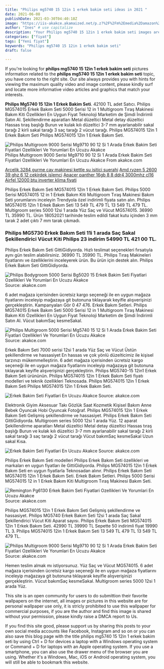 ```yaml
---
title: "Philips mg5740 15 12in 1 erkek bakim seti ideas in 2021 "
date: 2021-06-08
publishDate: 2021-03-30T04:40:18Z
image: "https://iis-akakce.akamaized.net/p.z?%2F%2Fm%2Emedia%2Damazon%2Ecom%2Fimages%2FI%2F412QhY6rDoS%2E%5FSL500%5F%2Ejpg"
author: "Ines" # use capitalize
description: "Your Philips mg5740 15 12in 1 erkek bakim seti images are ready in this website. Philips mg5740 15 12in 1 erkek bakim seti are a topic that is being searched for and liked by netizens now. You can Find and Download the Philips mg5740 15 12in 1 erkek bakim seti files here. Get all royalty-free vectors."
categories: ["fiyat"]
tags: ["Yeni fiyat"]
keywords: "Philips mg5740 15 12in 1 erkek bakim seti"
draft: false

---
```


If you're looking for **philips mg5740 15 12in 1 erkek bakim seti** pictures information related to the **philips mg5740 15 12in 1 erkek bakim seti** topic, you have come to the right  site.  Our site always  provides you with  hints  for viewing  the maximum  quality video and image  content, please kindly surf and locate more informative video articles and graphics  that match your interests.

**Philips Mg5740 15 12in 1 Erkek Bakim Seti**. 42100 TL adet Satıcı. Philips MG574015 Erkek Bakım Seti 5000 Serisi 12 in 1 Multigroom Tıraş Makinesi Bakım Kiti Özellikleri En Uygun Fiyat Teknoloji Marketim de Şimdi İndirimli Satın Al. Şekillendirme aparatları Metal düzeltici Metal detay düzeltici Hassas tıraş başlığı Burun ve kulak kılı düzeltici 3-7 mm ayarlanabilir sakal tarağı 2 kirli sakal tarağı 3 saç tarağı 2 vücut tarağı. Philips MG574015 12in 1 Erkek Bakım Seti Philips MG574015 12in 1 Erkek Bakım Seti.

![Philips Multigroom 9000 Serisi Mg9710 90 12 Si 1 Arada Erkek Bakim Seti Fiyatlari Ozellikleri Ve Yorumlari En Ucuzu Akakce](https://iis-akakce.akamaized.net/p.z?%2F%2Fm%2Emedia%2Damazon%2Ecom%2Fimages%2FI%2F412QhY6rDoS%2E%5FSL500%5F%2Ejpg "Philips Multigroom 9000 Serisi Mg9710 90 12 Si 1 Arada Erkek Bakim Seti Fiyatlari Ozellikleri Ve Yorumlari En Ucuzu Akakce")
Philips Multigroom 9000 Serisi Mg9710 90 12 Si 1 Arada Erkek Bakim Seti Fiyatlari Ozellikleri Ve Yorumlari En Ucuzu Akakce From akakce.com

[Arcelik 3284 gurme cay makinesi kettle su isitici suerahi](/arcelik-3284-gurme-cay-makinesi-kettle-su-isitici-suerahi/)
[Amd ryzen 5 2600 39 ghz 6 12 cekirdek islemci](/amd-ryzen-5-2600-39-ghz-6-12-cekirdek-islemci/)
[Apacer panther 16gb 8 8 ddr4 3000mhz cl16](/apacer-panther-16gb-8-8-ddr4-3000mhz-cl16/)
[Airfel 12000 btu inverter klima fiyati](/airfel-12000-btu-inverter-klima-fiyati/)

Philips Erkek Bakım Seti MG574015 12in 1 Erkek Bakım Seti. Philips 5000 Serisi MG574015 12 in 1 Erkek Bakım Kiti Multigroom Tıraş Makinesi Bakım Seti yorumlarını inceleyin Trendyola özel indirimli fiyata satın alın. Philips MG574015 12in 1 Erkek Bakım Seti 13 549 TL 479 TL 13 549 TL 479 TL. Multigroom series 5000 12si 1 arada Yüz Saç ve Vücut MG574015. 36990 TL 35990 TL. Ürün 18052021 tarihinde teslim edildi fakat kutu içinden 3 mm tarak 2 adet çıktı 7 mm tarak çıkmadı.

### Philips MG5730 Erkek Bakım Seti 11i 1 arada Saç Sakal Şekillendirici Vücut Kiti Philips 23 indirim 54990 TL 421 00 TL.

Philips Erkek Bakım Seti GittiGidiyorda. Hızlı teslimat seçenekleri fırsatıyla aynı gün teslim alabilirsiniz. 36990 TL 35990 TL. Philips Tıraş Makineleri fiyatlarını ve özelliklerini inceleyerek ürün. Bu ürün için destek alın. Philips Erkek Bakım Seti GittiGidiyorda.


![Philips Bodygroom 5000 Serisi Bg5020 15 Erkek Bakim Seti Fiyatlari Ozellikleri Ve Yorumlari En Ucuzu Akakce](https://cdn.akakce.com/philips/philips-bodygroom-5000-serisi-bg5020-15-z.jpg "Philips Bodygroom 5000 Serisi Bg5020 15 Erkek Bakim Seti Fiyatlari Ozellikleri Ve Yorumlari En Ucuzu Akakce")
Source: akakce.com

6 adet mağaza içerisinden ücretsiz kargo seçeneği ile en uygun mağaza fiyatlarını inceleyip mağazaya git butonuna tıklayarak keyifle alışverişinizi gerçekleştirin. Kampanyaları Gör 0 47 476. Erkek Bakım Setleri. Philips MG574015 Erkek Bakım Seti 5000 Serisi 12 in 1 Multigroom Tıraş Makinesi Bakım Kiti Özellikleri En Uygun Fiyat Teknoloji Marketim de Şimdi İndirimli Satın Al. Vücut bakımSaç kesmeSakal.

![Philips Multigroom 5000 Serisi Mg5740 15 12 Si 1 Arada Erkek Bakim Seti Fiyatlari Ozellikleri Ve Yorumlari En Ucuzu Akakce](https://cdn.akakce.com/philips/philips-multigroom-5000-serisi-mg5740-15-12-si-1-arada-z.jpg "Philips Multigroom 5000 Serisi Mg5740 15 12 Si 1 Arada Erkek Bakim Seti Fiyatlari Ozellikleri Ve Yorumlari En Ucuzu Akakce")
Source: akakce.com

Erkek Bakım Seti 7000 serisi 12si 1 arada Yüz Saç ve Vücut Üstün şekillendirme ve hassasiyet En hassas ve çok yönlü düzelticimiz ile kişisel tarzınızı mükemmelleştirin. 6 adet mağaza içerisinden ücretsiz kargo seçeneği ile en uygun mağaza fiyatlarını inceleyip mağazaya git butonuna tıklayarak keyifle alışverişinizi gerçekleştirin. Philips MG5740-15 12in1 Erkek Bakım Seti ürününün. Philips MG574015 12in 1 Erkek Bakım Seti fiyatı modelleri ve teknik özellikleri Teknosada. Philips MG574015 12in 1 Erkek Bakım Seti Philips MG574015 12in 1 Erkek Bakım Seti.

![Erkek Bakim Seti Fiyatlari En Ucuzu Akakce](https://cdn.akakce.com/braun/braun-mgk7220-gillette-fusion5-proglide-10-u-1-arada-x.jpg "Erkek Bakim Seti Fiyatlari En Ucuzu Akakce")
Source: akakce.com

Elektronik Giyim Aksesuar Takı Gözlük Saat Kozmetik Kişisel Bakım Anne Bebek Oyuncak Hobi Oyuncak Fotoğraf. Philips MG574015 12in 1 Erkek Bakım Seti Gelişmiş şekillendirme ve hassasiyet. Philips Erkek Bakım Seti GittiGidiyorda. Multigroom series 5000 12si 1 arada Yüz. 12 aparat Şekillendirme aparatları Metal düzeltici Metal detay düzeltici Hassas tıraş başlığı Burun ve kulak kılı düzeltici 3-7 mm ayarlanabilir sakal tarağı 2 kirli sakal tarağı 3 saç tarağı 2 vücut tarağı Vücut bakımSaç kesmeSakal Uzun sakal Kısa.

![Erkek Bakim Seti Fiyatlari En Ucuzu Akakce](https://cdn.akakce.com/_bro/2082/14057/14057_16_158690_274370x.jpg "Erkek Bakim Seti Fiyatlari En Ucuzu Akakce")
Source: akakce.com

Philips Erkek Bakım Seti modelleri Philips Erkek Bakım Seti özellikleri ve markaları en uygun fiyatları ile GittiGidiyorda. Philips MG574015 12in 1 Erkek Bakım Seti en uygun fiyatlarla Teknosadan alınır. Philips Erkek Bakım Seti MG574015 12in 1 Erkek Bakım Seti. Erkek Bakım Setleri. Philips 5000 Serisi MG574015 12 in 1 Erkek Bakım Kiti Multigroom Tıraş Makinesi Bakım Seti.

![Remington Pg6130 Erkek Bakim Seti Fiyatlari Ozellikleri Ve Yorumlari En Ucuzu Akakce](https://cdn.akakce.com/remington/remington-pg6130-z.jpg "Remington Pg6130 Erkek Bakim Seti Fiyatlari Ozellikleri Ve Yorumlari En Ucuzu Akakce")
Source: akakce.com

Philips MG574015 12in 1 Erkek Bakım Seti Gelişmiş şekillendirme ve hassasiyet. Philips MG5740 Erkek Bakım Seti 12si 1 arada Saç Sakal Şekillendirici Vücut Kiti Aparat sayısı. Philips Erkek Bakım Seti MG574015 12in 1 Erkek Bakım Seti. 42990 TL 39990 TL Sepette 50 indirimli fiyat 19990 TL 3. Philips MG574015 12in 1 Erkek Bakım Seti 13 549 TL 479 TL 13 549 TL 479 TL.

![Philips Multigroom 9000 Serisi Mg9710 90 12 Si 1 Arada Erkek Bakim Seti Fiyatlari Ozellikleri Ve Yorumlari En Ucuzu Akakce](https://iis-akakce.akamaized.net/p.z?%2F%2Fm%2Emedia%2Damazon%2Ecom%2Fimages%2FI%2F412QhY6rDoS%2E%5FSL500%5F%2Ejpg "Philips Multigroom 9000 Serisi Mg9710 90 12 Si 1 Arada Erkek Bakim Seti Fiyatlari Ozellikleri Ve Yorumlari En Ucuzu Akakce")
Source: akakce.com

Hemen teslim almak mı istiyorsunuz. Yüz Saç ve Vücut MG574015. 6 adet mağaza içerisinden ücretsiz kargo seçeneği ile en uygun mağaza fiyatlarını inceleyip mağazaya git butonuna tıklayarak keyifle alışverişinizi gerçekleştirin. Vücut bakımSaç kesmeSakal. Multigroom series 5000 12si 1 arada Yüz.

This site is an open community for users to do submittion their favorite wallpapers on the internet, all images or pictures in this website are for personal wallpaper use only, it is stricly prohibited to use this wallpaper for commercial purposes, if you are the author and find this image is shared without your permission, please kindly raise a DMCA report to Us.

If you find this site good, please support us by sharing this posts to your own social media accounts like Facebook, Instagram and so on or you can also save this blog page with the title philips mg5740 15 12in 1 erkek bakim seti by using Ctrl + D for devices a laptop with a Windows operating system or Command + D for laptops with an Apple operating system. If you use a smartphone, you can also use the drawer menu of the browser you are using. Whether it's a Windows, Mac, iOS or Android operating system, you will still be able to bookmark this website.
